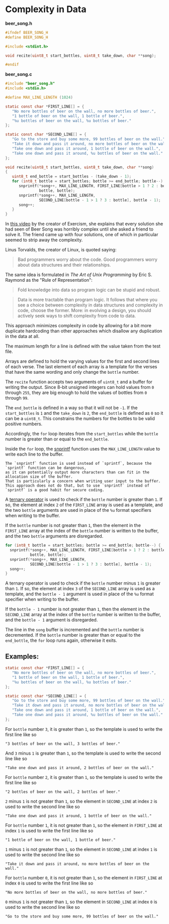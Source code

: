 # Complexity in Data

**beer_song.h**

```c
#ifndef BEER_SONG_H
#define BEER_SONG_H

#include <stdint.h>

void recite(uint8_t start_bottles, uint8_t take_down, char **song);

#endif
```

**beer_song.c**

```c
#include "beer_song.h"
#include <stdio.h>

#define MAX_LINE_LENGTH (1024)

static const char *FIRST_LINE[] = {
   "No more bottles of beer on the wall, no more bottles of beer.",
   "1 bottle of beer on the wall, 1 bottle of beer.",
   "%u bottles of beer on the wall, %u bottles of beer."
};

static const char *SECOND_LINE[] = {
   "Go to the store and buy some more, 99 bottles of beer on the wall.",
   "Take it down and pass it around, no more bottles of beer on the wall.",
   "Take one down and pass it around, 1 bottle of beer on the wall.",
   "Take one down and pass it around, %u bottles of beer on the wall."
};

void recite(uint8_t start_bottles, uint8_t take_down, char **song)
{
   uint8_t end_bottle = start_bottles - (take_down - 1);
   for (int8_t bottle = start_bottles; bottle >= end_bottle; bottle--) {
      snprintf(*song++, MAX_LINE_LENGTH, FIRST_LINE[bottle > 1 ? 2 : bottle],
               bottle, bottle);
      snprintf(*song++, MAX_LINE_LENGTH,
               SECOND_LINE[bottle - 1 > 1 ? 3 : bottle], bottle - 1);
      song++;
   }
}
```

In [this video][video] by the creator of Exercism, she explains that every solution she had seen of Beer Song was horribly complex until she asked a friend to solve it.
The friend came up with four solutions, one of which in particular seemed to strip away the complexity.

Linus Torvalds, the creator of Linux, is quoted saying:

>Bad programmers worry about the code. Good programmers worry about data structures and their relationships.

The same idea is formulated in _The Art of Unix Programming_ by Eric S. Raymond as the "Rule of Representation":

>Fold knowledge into data so program logic can be stupid and robust.

>Data is more tractable than program logic. It follows that where you see a choice between complexity in data structures and complexity in code, choose the former.
More: in evolving a design, you should actively seek ways to shift complexity from code to data.

This approach minimizes complexity in code by allowing for a bit more duplicate hardcoding than other approaches which disallow any duplication in the data at all.

The maximum length for a line is defined with the value taken from the test file.

Arrays are defined to hold the varying values for the first and second lines of each verse.
The last element of each array is a template for the verses that have the same wording and only change the `bottle` number.

The `recite` function accepts two arguments of `uint8_t` and a buffer for writing the output.
Since 8-bit unsigned integers can hold values from `0` through `255`, they are big enough to hold the values of bottles from `0` through `99`.

The `end_bottle` is defined in a way so that it will not be `-1`.
If the `start_bottles` is `1` and the `take_down` is `2`, the `end_bottle` is defined as `0` so it can be a `uint8_t`.
This constrains the numbers for the bottles to be valid positive numbers.

Accordingly, the `for` loop iterates from the `start_bottles` while the `bottle` number is greater than or equal to the `end_bottle`.

Inside the `for` loop, the [snprintf][snprintf] function uses the `MAX_LINE_LENGTH` value to write each line to the buffer.

```exercism/note
The `snprintf` function is used instead of `sprintf`, because the `sprintf` function can be dangerous,
as it can potentially output more characters than can fit in the allocation size of the buffer.
That is particularly a concern when writing user input to the buffer.
This approach does not do that, but to use `snprintf` instead of `sprintf` is a good habit for secure coding.
```

A [ternary operator][ternary] is used to check if the `bottle` number is greater than `1`.
If so, the element at index `2` of the `FIRST_LINE` array is used as a template,
and the two `bottle` arguments are used in place of the `%u` format specifiers when writing to the buffer.

If the `bottle` number is not greater than `1`, then the element in the `FIRST_LINE` array at the index of the `bottle` number is written
to the buffer, and the two `bottle` arguments are disregarded.

```c
for (int8_t bottle = start_bottles; bottle >= end_bottle; bottle--) {
  snprintf(*song++, MAX_LINE_LENGTH, FIRST_LINE[bottle > 1 ? 2 : bottle],
           bottle, bottle);
  snprintf(*song++, MAX_LINE_LENGTH,
           SECOND_LINE[bottle - 1 > 1 ? 3 : bottle], bottle - 1);
  song++;
}
```

A ternary operator is used to check if the `bottle` number minus `1` is greater than `1`.
If so, the element at index `3` of the `SECOND_LINE` array is used as a template,
and the `bottle - 1` argument is used in place of the `%u` format specifier when writing to the buffer.

If the `bottle - 1` number is not greater than `1`, then the element in the `SECOND_LINE` array at the index of the `bottle` number is written
to the buffer, and the `bottle - 1` argument is disregarded.

The line in the `song` buffer is incremented and the `bottle` number is decremented.
If the `bottle` number is greater than or equal to the `end_bottle`, the `for` loop runs again, otherwise it exits.

## Examples:

```c
static const char *FIRST_LINE[] = {
   "No more bottles of beer on the wall, no more bottles of beer.",
   "1 bottle of beer on the wall, 1 bottle of beer.",
   "%u bottles of beer on the wall, %u bottles of beer."
};

static const char *SECOND_LINE[] = {
   "Go to the store and buy some more, 99 bottles of beer on the wall.",
   "Take it down and pass it around, no more bottles of beer on the wall.",
   "Take one down and pass it around, 1 bottle of beer on the wall.",
   "Take one down and pass it around, %u bottles of beer on the wall."
};
```

For `bottle` number `3`, it is greater than `1`, so the template is used to write the first line like so

```
"3 bottles of beer on the wall, 3 bottles of beer."
```

And `3` minus `1` is greater than `1`, so the template is used to write the second line like so

```
"Take one down and pass it around, 2 bottles of beer on the wall."
```

For `bottle` number `2`, it is greater than `1`, so the template is used to write the first line like so

```
"2 bottles of beer on the wall, 2 bottles of beer."
```

`2` minus `1` is not greater than `1`, so the element in `SECOND_LINE` at index `2` is used to write the second line like so

```
"Take one down and pass it around, 1 bottle of beer on the wall."
```

For `bottle` number `1`, it is not greater than `1`, so the element in `FIRST_LINE` at index `1` is used to write the first line like so

```
"1 bottle of beer on the wall, 1 bottle of beer."
```

`1` minus `1` is not greater than `1`, so the element in `SECOND_LINE` at index `1` is used to write the second line like so

```
"Take it down and pass it around, no more bottles of beer on the wall."
```

For `bottle` number `0`, it is not greater than `1`, so the element in `FIRST_LINE` at index `0` is used to write the first line like so

```
"No more bottles of beer on the wall, no more bottles of beer."
```

`0` minus `1` is not greater than `1`, so the element in `SECOND_LINE` at index `0` is used to write the second line like so

```
"Go to the store and buy some more, 99 bottles of beer on the wall."
```

[video]: https://www.youtube.com/watch?v=Q1Tlo4VnQrA
[snprintf]: https://cplusplus.com/reference/cstdio/snprintf/
[ternary]: https://www.geeksforgeeks.org/conditional-or-ternary-operator-in-c-c/
